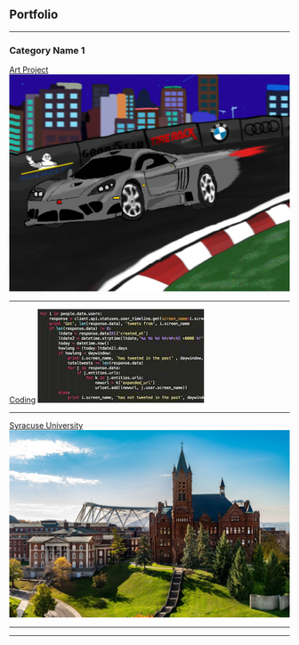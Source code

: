 ## Portfolio

---

### Category Name 1 

[Art Project](/sample_page)
<img src="images/Saleen s7 sketch project.jpg?raw=true"/>

---
[Coding](/pdf/sample_presentation.pdf)
<img src="images/coding.jpg?raw=true"/>

---
[Syracuse University](http://example.com/)
<img src="images/syracuse.jpg?raw=true"/>

---

<!-- ### Category Name 2

- [Project 1 Title](http://example.com/)
- [Project 2 Title](http://example.com/)
- [Project 3 Title](http://example.com/)
- [Project 4 Title](http://example.com/)
- [Project 5 Title](http://example.com/)

--- -->




---

